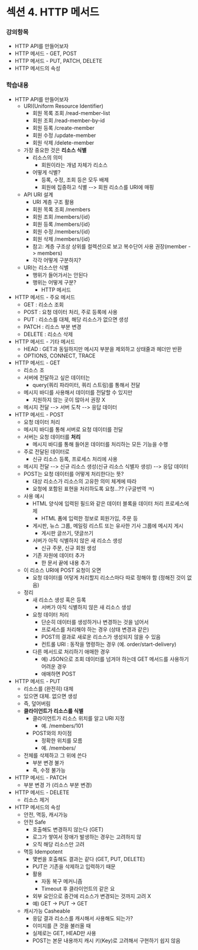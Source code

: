 # 섹션 4. HTTP 메서드

### 강의항목

* HTTP API를 만들어보자
* HTTP 메서드 - GET, POST
* HTTP 메서드 - PUT, PATCH, DELETE
* HTTP 메서드의 속성

### 학습내용

* HTTP API를 만들어보자
  * URI\(Uniform Resource Identifier\)
    * 회원 목록 조회 /read-member-list
    * 회원 조회 /read-member-by-id
    * 회원 등록 /create-member
    * 회원 수정 /update-member
    * 회원 삭제 /delete-member
  * 가장 중요한 것은 **리소스 식별**
    * 리소스의 의미
      * 회원이라는 개념 자체가 리소스
    * 어떻게 식별?
      * 등록, 수정, 조회 등은 모두 배제
      * 회원에 집중하고 식별 --&gt; 회원 리소스를 URI에 매핑
  * API URI 설계
    * URI 계층 구조 활용
    * 회원 목록 조회 /members
    * 회원 조회 /members/{id}
    * 회원 등록 /members/{id}
    * 회원 수정 /members/{id}
    * 회원 삭제 /members/{id}
    * 참고: 계층 구조상 상위를 컬렉션으로 보고 복수단어 사용 권장\(member -&gt; members\)
    * 각각 어떻게 구분하지?
  * URI는 리소스만 식별
    * 행위가 들어가서는 안된다
    * 행위는 어떻게 구분?
      * HTTP 메서드
* HTTP 메서드 - 주요 메서드
  * GET : 리소스 조회
  * POST : 요청 데이터 처리, 주로 등록에 사용
  * PUT : 리소스를 대체, 해당 리소스가 없으면 생성
  * PATCH : 리소스 부분 변경
  * DELETE : 리소스 삭제
* HTTP 메서드 - 기타 메서드
  * HEAD : GET과 동일하지만 메시지 부분을 제외하고 상태줄과 헤더만 반환
  * OPTIONS, CONNECT, TRACE
* HTTP 메서드 - GET
  * 리소스 조
  * 서버에 전달하고 싶은 데이터는
    * query\(쿼리 파라미터, 쿼리 스트링\)를 통해서 전달
  * 메시지 바디를 사용해서 데이터를 전달할 수 있지만
    * 지원하지 않는 곳이 많아서 권장 X
  * 메시지 전달 --&gt; 서버 도착 --&gt; 응답 데이터
* HTTP 메서드 - POST
  * 요청 데이터 처리
  * 메시지 바디를 통해 서버로 요청 데이터를 전달
  * 서버는 요청 데이터를 **처리**
    * 메시지 바디를 통해 들어온 데이터를 처리하는 모든 기능을 수행
  * 주로 전달된 데이터로
    * 신규 리소스 등록, 프로세스 처리에 사용
  * 메시지 전달 --&gt; 신규 리소스 생성\(신규 리소스 식별자 생성\) --&gt; 응답 데이터
  * POST는 요청 데이터를 어떻게 처리한다는 뜻?
    * 대상 리소스가 리소스의 고유한 의미 체계에 따라
    * 요청에 포함된 표현을 처리하도록 요청...?? \(구글번역 ㅋ\)
  * 사용 예시
    * HTML 양식에 입력된 필드와 같은 데이터 블록을 데이터 처리 프로세스에 제
      * HTML 폼에 입력한 정보로 회원가입, 주문 등
    * 게시판, 뉴스 그룹, 메일링 리스트 또는 유사한 기사 그룹에 메시지 게시
      * 게시판 글쓰기, 댓글쓰기
    * 서버가 아직 식별하지 않은 새 리소스 생성
      * 신규 주문, 신규 회원 생성
    * 기존 자원에 데이터 추가
      * 한 문서 끝에 내용 추가
  * 이 리소스 URI에 POST 요청이 오면
    * 요청 데이터를 어덯게 처리할지 리소스마다 따로 정해야 함 \(정해진 것이 없음\)
  * 정리
    * 새 리소스 생성 혹은 등록
      * 서버가 아직 식별하지 않은 새 리소스 생성
    * 요청 데이터 처리
      * 단순히 데이터를 생성하거나 변경하는 것을 넘어서
      * 프로세스를 처리해야 하는 경우 \(상태 변경과 같은\)
      * POST의 결과로 새로운 리소스가 생성되지 않을 수 있음
      * 컨트롤 URI : 동작을 명령하는 경우 \(예. order/start-delivery\)
    * 다른 메서드로 처리하기 애매한 경우
      * 예\) JSON으로 조회 데이터를 넘겨야 하는데 GET 메서드를 사용하기 어려운 경우
      * 애매하면 POST
* HTTP 메서드 - PUT
  * 리소스를 \(완전히\) 대체
  * 있으면 대체. 없으면 생성
  * 즉, 덮어버림
  * **클라이언트가 리소스를 식별**
    * 클라이언트가 리소스 위치를 알고 URI 지정
      * 예. /members/101
    * POST와의 차이점
      * 정확한 위치를 모름
      * 예. /members/
  * 전체를 삭제하고 그 위에 쓴다
    * 부분 변경 불가
    * 즉, 수정 불가능
* HTTP 메서드 - PATCH
  * 부분 변경 가 \(리소스 부분 변경\)
* HTTP 메서드 - DELETE
  * 리소스 제거
* HTTP 메서드의 속성
  * 안전, 멱등, 캐시가능
  * 안전 Safe
    * 호출해도 변경하지 않는다 \(GET\)
    * 로그가 쌓여서 장애가 발생하는 경우는 고려하지 않
    * 오직 해당 리소스만 고려
  * 멱등 Idempotent
    * 몇번을 호출해도 결과는 같다 \(GET, PUT, DELETE\)
    * PUT은 기존을 삭제하고 입력하기 때문
    * 활용
      * 자동 복구 메커니즘
      * Timeout 후 클라이언트의 같은 요
    * 외부 요인으로 중간에 리소스가 변경되는 것까지 고려 X
    * 예\) GET -&gt; PUT -&gt; GET
  * 캐시가능 Casheable
    * 응답 결과 리소스를 캐시해서 사용해도 되는가?
    * 이미지를 큰 것을 불러올 때
    * 실제로는 GET, HEAD만 사용
    * POST는 본문 내용까지 캐시 키\(Key\)로 고려해서 구현하기 쉽지 않음

